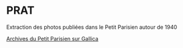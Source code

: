 # PRAT
Extraction des photos publiées dans le Petit Parisien autour de 1940

[Archives du Petit Parisien sur Gallica](https://gallica.bnf.fr/ark:/12148/cb34419111x/date1940)
